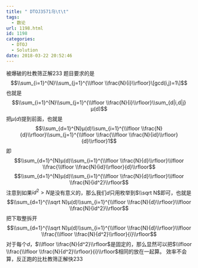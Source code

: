 ```yaml
---
title: " DTOJ3571乌\t\t"
tags:
  - 数论
url: 1198.html
id: 1198
categories:
  - DTOJ
  - Solution
date: 2018-03-22 20:52:46
---
```


被爆破的杜教筛正解233 题目要求的是 $$\\sum_{i=1}^{N}\\sum_{j=1}^{\\lfloor \\frac{N}{i}\\rfloor}\[gcd(i,j)=1\]$$ 也就是 $$\\sum_{i=1}^{N}\\sum_{j=1}^{\\lfloor \\frac{N}{i}\\rfloor}\\sum_{d|i,d|j}μ(d)$$ 把$μ(d)$提到前面，也就是 $$\\sum_{d=1}^{N}μ(d)\\sum_{i=1}^{\\lfloor \\frac{N}{d}\\rfloor}\\sum_{j=1}^{\\lfloor \\frac{\\lfloor \\frac{N}{id}\\rfloor}{d}\\rfloor}1$$ 即 $$\\sum_{d=1}^{N}μ(d)\\sum_{i=1}^{\\lfloor \\frac{N}{d}\\rfloor}\\lfloor \\frac{\\lfloor \\frac{N}{id}\\rfloor}{d}\\rfloor$$ $$\\sum_{d=1}^{N}μ(d)\\sum_{i=1}^{\\lfloor \\frac{N}{d}\\rfloor}\\lfloor \\frac{N}{id^2}\\rfloor$$ 注意到如果$id^2>N$是没有意义的，那么我们$d$只用枚举到$\\sqrt N$即可，也就是 $$\\sum_{d=1}^{\\sqrt N}μ(d)\\sum_{i=1}^{\\lfloor \\frac{N}{d}\\rfloor}\\lfloor \\frac{N}{id^2}\\rfloor$$ 把下取整拆开 $$\\sum_{d=1}^{\\sqrt N}μ(d)\\sum_{i=1}^{\\lfloor \\frac{N}{d}\\rfloor}\\lfloor \\frac{\\lfloor \\frac{N}{d^2}\\rfloor}{i}\\rfloor$$ 对于每个$d$，$\\lfloor \\frac{N}{d^2}\\rfloor$是固定的，那么显然可以把$\\lfloor \\frac{\\lfloor \\frac{N}{d^2}\\rfloor}{i}\\rfloor$相同的放在一起算。 效率不会算，反正跑的比杜教筛正解快233